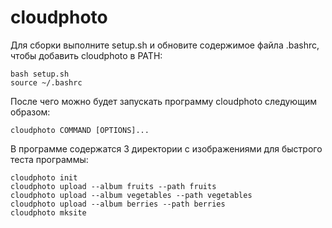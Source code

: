 # cloudphoto
 Для сборки выполните setup.sh и обновите содержимое файла .bashrc, чтобы добавить cloudphoto в PATH:
 ```
 bash setup.sh
 source ~/.bashrc
 ```
 После чего можно будет запускать программу cloudphoto следующим образом:
 ```
cloudphoto COMMAND [OPTIONS]...
```
В программе содержатся 3 директории с изображениями для быстрого теста программы:
```
cloudphoto init
cloudphoto upload --album fruits --path fruits
cloudphoto upload --album vegetables --path vegetables
cloudphoto upload --album berries --path berries
cloudphoto mksite
```
